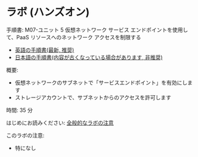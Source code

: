 # ラボ (ハンズオン)

手順書: M07-ユニット 5 仮想ネットワーク サービス エンドポイントを使用して、PaaS リソースへのネットワーク アクセスを制限する
- [英語の手順書(最新, 推奨)](https://github.com/MicrosoftLearning/AZ-700-Designing-and-Implementing-Microsoft-Azure-Networking-Solutions/blob/master/Instructions/Exercises/M07-Unit%205%20Restrict%20network%20access%20to%20PaaS%20resources%20with%20virtual%20network%20service%20endpoints.md)
- [日本語の手順書(内容が古くなっている場合があります, 非推奨)](https://github.com/MicrosoftLearning/AZ-700-Designing-and-Implementing-Microsoft-Azure-Networking-Solutions.ja-jp/blob/main/Instructions/Exercises/M07-Unit%205%20Restrict%20network%20access%20to%20PaaS%20resources%20with%20virtual%20network%20service%20endpoints.md)


概要:
- 仮想ネットワークのサブネットで「サービスエンドポイント」を有効にします
- ストレージアカウントで、サブネットからのアクセスを許可します

時間: 35 分

はじめにお読みください: [全般的なラボの注意](lab.md)

このラボの注意:
- 特になし